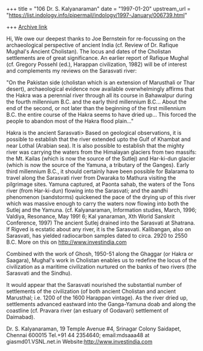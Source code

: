 +++
title = "106 Dr. S. Kalyanaraman"
date = "1997-01-20"
upstream_url = "https://list.indology.info/pipermail/indology/1997-January/006739.html"

+++
[Archive link](https://list.indology.info/pipermail/indology/1997-January/006739.html)

Hi,
We owe our deepest thanks to Joe Bernstein for re-focussing on the archaeological perspective of ancient India (cf. Review of Dr. Rafique Mughal's Ancient Cholistan). The locus and dates of the Cholistan settlements are of great significance. An earlier report of Rafique Mughal (cf. Gregory Possehl (ed.), Harappan civilization, 1982) will be of interest and complements my reviews on the Sarasvati river:

"On the Pakistan side (cholistan which is an extension of Marusthali or Thar desert), archaeological
evidence now available overwhelmingly affirms that the Hakra was a perennial river through all its course in Bahawalpur during the fourth millennium B.C. and the early third millennium B.C... About the end of the second, or not later than the beginning of the first millennium B.C. the entire course of the Hakra seems to have dried up... This forced the people to abandon most of the Hakra flood plain..."

Hakra is the ancient Sarasvati> Based on geological observations, it is possible to establish that the river extended upto the Gulf of Khambat and near Lothal (Arabian sea). It is also possible to establish that the mighty river was carrying the waters from the Himalayan glaciers from two massifs: the Mt. Kailas (which is now the source of the Sutlej) and Har-ki-dun glacier (which is now the source of the Yamuna, a tributary of the Ganges). Early third millennium B.C., it should certainly have been possible for Balarama to travel along the Sarasvati river from Dwaraka to Mathura visiting the pilgrimage sites. Yamuna captured, at Paonta sahab, the waters of the Tons river (from Har-ki-dun) flowing into the Sarasvati; and the aandhi phenomenon (sandstorms) quickened the pace of the drying up of this river which was massive enough to carry the waters now flowing into both the Sutlej and the Yamuna. (cf. Kalyanaraman, Information studies, March, 1996; Valdiya, Resonance, May 199!
6; Kal
yanaraman, Xth World Sanskrit Conference, 1997) The ancient Sutlej drained into the Sarasvati at Shatrana. If Rigved is ecstatic about any river, it is the Sarasvati. Kalibangan, also on Sarasvati, has yielded radiocarbon samples dated to circa. 2920 to 2550 B.C. More on this on http://www.investindia.com

Combined with the work of Ghosh, 1950-51 along the Ghaggar (or Hakra or Saagara), Mughal's work  in Cholistan enables us to redefine the locus of the civilization as a maritime civilization nurtured on the banks of two rivers (the Sarasvati and the Sindhu).

It would appear that the Sarasvati nourished the substantial number of settlements of the civilization (of both ancient Cholistan and ancient Marusthal; i.e. 1200 of the 1600 Harappan vintage). As the river dried up, settlements advanced eastward into the Ganga-Yamuna doab and along the coastline (cf. Pravara river (an estuary of Godavari) settlement of Daimabad).

Dr. S. Kalyanaraman,
19 Temple Avenue #4, Srinagar Colony Saidapet, Chennai 600015
Tel.+91 44 2354640; email:mdsaaa48 at giasmd01.VSNL.net.in
Website:http://www.investindia.com





